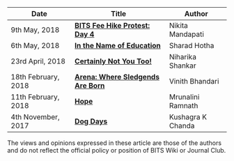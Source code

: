 <!-- TITLE: OpEd -->
<!-- SUBTITLE: Opinion Editorials, or OpEds, published by Journal Club.   -->

<center>

| Date | Title | Author |
| --- | --- | --- |
| 9th May, 2018 | **[BITS Fee Hike Protest: Day 4](/news/oped/day-4-fee-hike-protest)** | Nikita Mandapati |
| 6th May, 2018 | **[In the Name of Education](/news/oped/name-of-education)** | Sharad Hotha |
| 23rd April, 2018 | **[Certainly Not You Too!](/news/oped/not-you-too)** | Niharika Shankar |
| 18th February, 2018 | **[Arena: Where Sledgends Are Born](/news/oped/arena-where-sledgends-are-born)** | Vinith Bhandari |
| 11th February, 2018 | **[Hope](/news/oped/hope)** | Mrunalini Ramnath |
| 4th November, 2017 |  **[Dog Days](/news/oped/dog-days)** | Kushagra K Chanda |

</center>

The views and opinions expressed in these article are those of the authors and do not reflect the official policy or position of BITS Wiki or Journal Club.